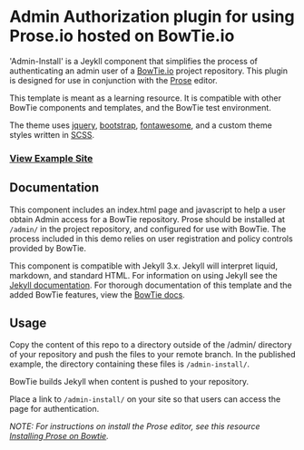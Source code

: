 # Admin Authorization plugin for using Prose.io hosted on BowTie.io

'Admin-Install' is a Jeykll component that simplifies the process of authenticating an admin user of a  [BowTie.io](https://bowtie.io) project repository. This plugin is designed for use in conjunction with  the [Prose](http://prose.io) editor.

This template is meant as a learning resource. It is compatible with other BowTie components and templates, and the BowTie test environment.

The theme uses [jquery](https://jquery.com/), [bootstrap](http://getbootstrap.com/), [fontawesome](https://fortawesome.github.io/Font-Awesome/), and a custom theme styles written in [SCSS](http://sass-lang.com/).  

### [View Example Site](https://adminsetup.bowtied.io/)


## Documentation
This component includes an index.html page and javascript to help a user obtain Admin access for a BowTie repository. Prose should be installed at `/admin/` in the project repository, and configured for use with BowTie. The process included in this demo relies on user registration and policy controls provided by BowTie.

This component is compatible with Jekyll 3.x. Jekyll will interpret liquid, markdown, and  standard HTML. For information on using Jekyll see the [Jekyll documentation](http://jekyllrb.com/). For thorough documentation of this template and the added BowTie features, view the [BowTie docs](https://bowtie.io/docs/#projects).

## Usage

Copy the content of this repo to a directory outside of the /admin/ directory of your repository and push the files to your remote branch. In the published example, the directory containing these files is `/admin-install/`.

BowTie builds Jekyll when content is pushed to your repository.

Place a link to `/admin-install/` on your site so that users can access the page for authentication.

_NOTE: For instructions on install the Prose editor, see this resource [Installing Prose on Bowtie](https://bowtie.io/help/installing-prose-on-bowtie/)._
